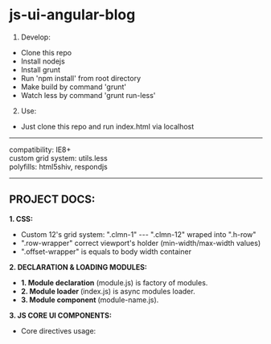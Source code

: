 js-ui-angular-blog
==================

1. Develop:
  * Clone this repo
  * Install nodejs
  * Install grunt
  * Run 'npm install' from root directory
  * Make build by command 'grunt'
  * Watch less by command 'grunt run-less'

2. Use:
  * Just clone this repo and run index.html via localhost

<hr />
compatibility: IE8+
<br />
custom grid system: utils.less
<br />
polyfills: html5shiv, respondjs

<hr />
<h2><b>PROJECT DOCS:</b></h2>

<b>1. CSS:</b>
  * Custom 12's grid system: ".clmn-1" --- ".clmn-12" wraped into ".h-row"
  * ".row-wrapper" correct viewport's holder (min-width/max-width values)
  * ".offset-wrapper" is equals to body width container

<b>2. DECLARATION & LOADING MODULES:</b>
  * <b>1. Module declaration</b> (module.js) is factory of modules.
  * <b>2. Module loader </b> (index.js) is async modules loader.
  * <b>3. Module component </b> (module-name.js).


<b>3. JS CORE UI COMPONENTS:</b>
  * Core directives usage:


